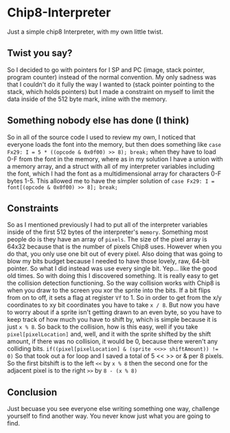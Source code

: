 # Chip8-Interpreter
Just a simple chip8 Interpreter, with my own little twist.

## Twist you say?
So I decided to go with pointers for I SP and PC (image, stack pointer, program counter) instead of the normal convention.
My only sadness was that I couldn't do it fully the way I wanted to (stack pointer pointing to the stack, which holds pointers)
but I made a constraint on myself to limit the data inside of the 512 byte mark, inline with the memory.

## Something nobody else has done (I think)
So in all of the source code I used to review my own, I noticed that everyone loads the font into the memory, but then
does something like `case Fx29: I = 5 * ((opcode & 0x0f00) >> 8); break;` when they have to load 0-F from the font
in the memory, where as in my solution I have a union with a memory array, and a struct with all of my interpreter variables
including the font, which I had the font as a multidimensional array for characters 0-F bytes 1-5. This allowed me to have the
simpler solution of `case Fx29: I = font[(opcode & 0x0f00) >> 8]; break;`

## Constraints
So as I mentioned previously I had to put all of the interpreter variables inside of the first 512 bytes of the interpreter's
`memory`. Something most people do is they have an array of `pixels`. The size of the pixel array is 64x32 because that is the number
of pixels Chip8 uses. However when you do that, you only use one bit out of every pixel. Also doing that was going to blow my
bits budget because I needed to have those lovely, raw, 64-bit pointer. So what I did instead was use every single bit.
Yep... like the good old times. So with doing this I discovered something. It is really easy to get the collision detection
functioning. So the way collision works with Chip8 is when you draw to the screen you xor the sprite into the bits. If a bit flips
from on to off, it sets a flag at register `Vf` to 1. So in order to get from the x/y coordinates to xy bit coordinates you have to
take `x / 8`. But now you have to worry about if a sprite isn't getting drawn to an even byte, so you have to keep
track of how much you have to shift by, which is simple because it is just `x % 8`. So back to the collision, how is this easy,
well if you take `pixel[pixelLocation]` and, well, and it with the sprite shifted by the shift amount, if there was no collision,
it would be 0, because there weren't any colliding bits. `if((pixel[pixelLocation] & (sprite <<>> shiftAmount)) != 0)` So that
took out a for loop and I saved a total of 5 << >> or & per 8 pixels. So the first bitshift is to the left `<<` by `x % 8` then
the second one for the adjacent pixel is to the right `>>` by `8 - (x % 8)`

## Conclusion
Just becuase you see everyone else writing something one way, challenge yourself to find another way. You never know just what
you are going to find.
